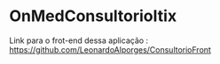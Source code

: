 # OnMedConsultorioItix


Link para o frot-end dessa aplicação : https://github.com/LeonardoAlporges/ConsultorioFront
